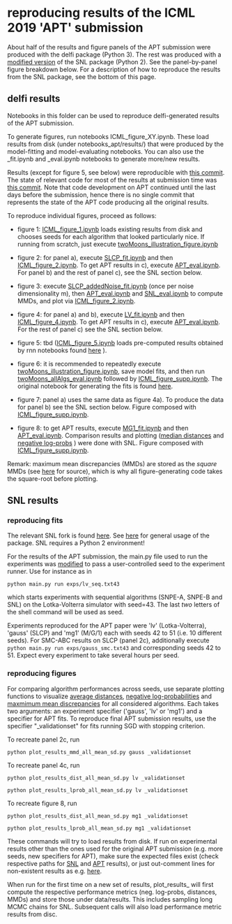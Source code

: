 # reproducing results of the ICML 2019 'APT' submission 

About half of the results and figure panels of the APT submission were produced with the delfi package (Python 3). The rest was produced with a [modified version](https://github.com/mnonnenm/snl) of the SNL package (Python 2). See the panel-by-panel figure breakdown below.
For a description of how to reproduce the results from the SNL package, see the bottom of this page. 


## delfi results

Notebooks in this folder can be used to reproduce delfi-generated results of the APT submission. 

To generate figures, run notebooks ICML_figure_XY.ipynb. These load results from disk (under notebooks_apt/results/) that were produced by the model-fitting and model-evaluating notebooks.
You can also use the _fit.ipynb and _eval.ipynb notebooks to generate more/new results.

Results (except for figure 5, see below) were reproducible with [this commit](https://github.com/mnonnenm/delfi_int/commit/70d5a6701c304287098b0be34f33871fabcf1e4e). 
The state of relevant code for most of the results at submission time was [this commit](https://github.com/mnonnenm/delfi_int/commit/3e55de7b50874f09269326ddc48dcc63d347f58a). 
Note that code development on APT continued until the last days before the submission, hence there is no single commit that represents the state of the APT code producing all the original results. 

To reproduce individual figures, proceed as follows:
- figure 1: [ICML_figure_1.ipynb](https://github.com/mackelab/lfi-experiments/blob/master/snpec/notebooks_apt/ICML_figure_1.ipynb) loads existing results from disk and chooses seeds for each algorithm that looked particularly nice. If running from scratch, just execute [twoMoons_illustration_figure.ipynb](https://github.com/mackelab/lfi-experiments/blob/master/snpec/notebooks_apt/twoMoons_illustration_figure.ipynb)

- figure 2: for panel a), execute [SLCP_fit.ipynb](https://github.com/mackelab/lfi-experiments/blob/master/snpec/notebooks_apt/SLCP_fit.ipynb) and then [ICML_figure_2.ipynb](https://github.com/mackelab/lfi-experiments/blob/master/snpec/notebooks_apt/ICML_figure_2.ipynb). To get APT results in c), execute [APT_eval.ipynb](https://github.com/mackelab/lfi-experiments/blob/master/snpec/notebooks_apt/APT_eval.ipynb). For panel b) and the rest of panel c), see the SNL section below. 

- figure 3: execute [SLCP_addedNoise_fit.ipynb](https://github.com/mackelab/lfi-experiments/blob/master/snpec/notebooks_apt/SLCP_addedNoise_fit.ipynb) (once per noise dimensionality m), then [APT_eval.ipynb](https://github.com/mackelab/lfi-experiments/blob/master/snpec/notebooks_apt/APT_eval.ipynb) and [SNL_eval.ipynb](https://github.com/mackelab/lfi-experiments/blob/master/snpec/notebooks_apt/SNL_eval.ipynb) to compute MMDs, and plot via [ICML_figure_2.ipynb](https://github.com/mackelab/lfi-experiments/blob/master/snpec/notebooks_apt/ICML_figure_2.ipynb). 

- figure 4: for panel a) and b), execute [LV_fit.ipynb](https://github.com/mackelab/lfi-experiments/blob/master/snpec/notebooks_apt/LV_fit.ipynb) and then [ICML_figure_4.ipynb](https://github.com/mackelab/lfi-experiments/blob/master/snpec/notebooks_apt/ICML_figure_3.ipynb). To get APT results in c), execute [APT_eval.ipynb](https://github.com/mackelab/lfi-experiments/blob/master/snpec/notebooks_apt/APT_eval.ipynb). 
For the rest of panel c) see the SNL section below. 

- figure 5: tbd ([ICML_figure_5.ipynb](https://github.com/mackelab/lfi-experiments/blob/master/snpec/notebooks_apt/ICML_figure_5.ipynb) loads pre-computed results obtained by rnn notebooks found [here](https://github.com/mackelab/lfi-experiments/tree/master/snpec) ).

- figure 6: it is recommended to repeatedly execute [twoMoons_illustration_figure.ipynb](https://github.com/mackelab/lfi-experiments/blob/master/snpec/notebooks_apt/twoMoons_illustration_figure.ipynb), save model fits, and then run [twoMoons_allAlgs_eval.ipynb](https://github.com/mackelab/lfi-experiments/blob/master/snpec/notebooks_apt/twoMoons_allAlgs_eval.ipynb.ipynb) followed by [ICML_figure_supp.ipynb](https://github.com/mackelab/lfi-experiments/blob/master/snpec/notebooks_apt/ICML_figure_supp.ipynb). The original notebook for generating the fits is found [here](https://github.com/mackelab/lfi-experiments/blob/master/snpec/notebooks_apt/twoMoons_allAlgs_fit.ipynb).

- figure 7: panel a) uses the same data as figure 4a). To produce the data for panel b) see the SNL section below. 
 Figure composed with [ICML_figure_supp.ipynb](https://github.com/mackelab/lfi-experiments/blob/master/snpec/notebooks_apt/ICML_figure_supp.ipynb).

- figure 8: to get APT results, execute [MG1_fit.ipynb](https://github.com/mackelab/lfi-experiments/blob/master/snpec/notebooks_apt/MG1_fit.ipynb) and then [APT_eval.ipynb](https://github.com/mackelab/lfi-experiments/blob/master/snpec/notebooks_apt/APT_eval.ipynb). Comparison results and plotting ([median distances](https://github.com/mnonnenm/snl/blob/master/plot_results_dist_all_mean_sd.py) and [negative log-probs](https://github.com/mnonnenm/snl/blob/master/plot_results_lprob_all_mean_sd.py) ) were done with SNL. Figure composed with [ICML_figure_supp.ipynb](https://github.com/mackelab/lfi-experiments/blob/master/snpec/notebooks_apt/ICML_figure_supp.ipynb).

Remark: maximum mean discrepancies (MMDs) are stored as the *square* MMDs (see [here](https://github.com/mnonnenm/SNL_py3port/blob/master/snl/inference/diagnostics/two_sample.py#L66) for source), which is why all figure-generating code takes the square-root before plotting. 


## SNL results

### reproducing fits

The relevant SNL fork is found [here](https://github.com/mnonnenm/snl). See [here](https://github.com/gpapamak/snl/blob/master/README.md) for general usage of the package. SNL requires a Python 2 environment! 

For the results of the APT submission, the main.py file used to run the experiments was [modified](https://github.com/mnonnenm/snl/blob/master/main.py#L50) to pass a user-controlled seed to the experiment runner. Use for instance as in

``` python main.py run exps/lv_seq.txt43 ```

which starts experiments with sequential algorithms (SNPE-A, SNPE-B and SNL) on the Lotka-Volterra simulator with seed=43. The last *two* letters of the shell command will be used as seed. 

Experiments reproduced for the APT paper were 'lv' (Lotka-Volterra), 'gauss' (SLCP) and 'mg1' (M/G/1) each with seeds 42 to 51 (i.e. 10 different seeds). 
For SMC-ABC results on SLCP (panel 2c), additionally execute 
``` python main.py run exps/gauss_smc.txt43```
and corresponding seeds 42 to 51. Expect every experiment to take several hours per seed.

### reproducing figures

For comparing algorithm performances across seeds, use separate plotting functions to visualize [average distances](https://github.com/mnonnenm/snl/blob/master/plot_results_dist_all_mean_sd.py), [negative log-probabilities](https://github.com/mnonnenm/snl/blob/master/plot_results_lprob_all_mean_sd.py) and [maxmimum mean discrepancies](https://github.com/mnonnenm/snl/blob/master/plot_results_mmd_all_mean_sd.py) for all considered algorithms. Each takes two arguments: an experiment specifier ('gauss', 'lv' or 'mg1') and a specifier for APT fits. To reproduce final APT submission results, use the specifier "_validationset" for fits running SGD with stopping criterion. 

To recreate panel 2c, run 

``` python plot_results_mmd_all_mean_sd.py gauss _validationset ```

To recreate panel 4c, run 

``` python plot_results_dist_all_mean_sd.py lv _validationset ```

``` python plot_results_lprob_all_mean_sd.py lv _validationset ```

To recreate figure 8, run

``` python plot_results_dist_all_mean_sd.py mg1 _validationset ```

``` python plot_results_lprob_all_mean_sd.py mg1 _validationset ```


These commands will try to load results from disk. 
If run on experimental results other than the ones used for the original APT submission (e.g. more seeds, new specifiers for APT), make sure the expected files exist (check respective paths for [SNL](https://github.com/mnonnenm/snl/blob/master/plot_results_lprob_all_mean_sd.py#L72) and [APT](https://github.com/mnonnenm/snl/blob/master/plot_results_lprob_all_mean_sd.py#L451) results), or just out-comment lines for non-existent results as e.g. [here](https://github.com/mnonnenm/snl/blob/master/plot_results_mmd_all_mean_sd.py#L488).

When run for the first time on a new set of results, plot_results_ will first compute the respective performance metrics (neg. log-probs, distances, MMDs) and store those under data/results. This includes sampling long MCMC chains for SNL. Subsequent calls will also load performance metric results from disc.
